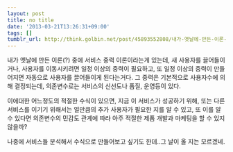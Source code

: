 ```yaml
---
layout: post
title: no title
date: '2013-03-21T13:26:31+09:00'
tags: []
tumblr_url: http://think.golbin.net/post/45893552808/내가-옛날에-만든-이론-중에-서비스-중력-이론이라는게-있는데-새-사용자를
---
```

내가 옛날에 만든 이론(?) 중에 서비스 중력 이론이라는게 있는데, 새 사용자를 끌어들이거나, 사용자를 이동시키려면 일정 이상의 중력이 필요하고, 또 일정 이상의 중력이 만들어지면 자동으로 사용자를 끌어들이게 된다는거다. 그 중력은 기본적으로 사용자수에 의해 결정되는데, 의존변수로는 서비스의 신선도나 품질, 운영등이 있다.

이에대한 어느정도의 적절한 수식이 있으면, 지금 이 서비스가 성공하기 위해, 또는 다른 서비스를 이기기 위해서는 얼만큼의 추가 사용자가 필요한 지를 알 수 있고, 또 이를 알 수 있다면 의존변수의 민감도 관계에 따라 아주 적절한 제품 개발과 마케팅을 할 수 있지 않을까?

나중에 서비스들 분석해서 수식으로 만들어보고 싶기도 한데..그 날이 올 지는 모르겠네.
